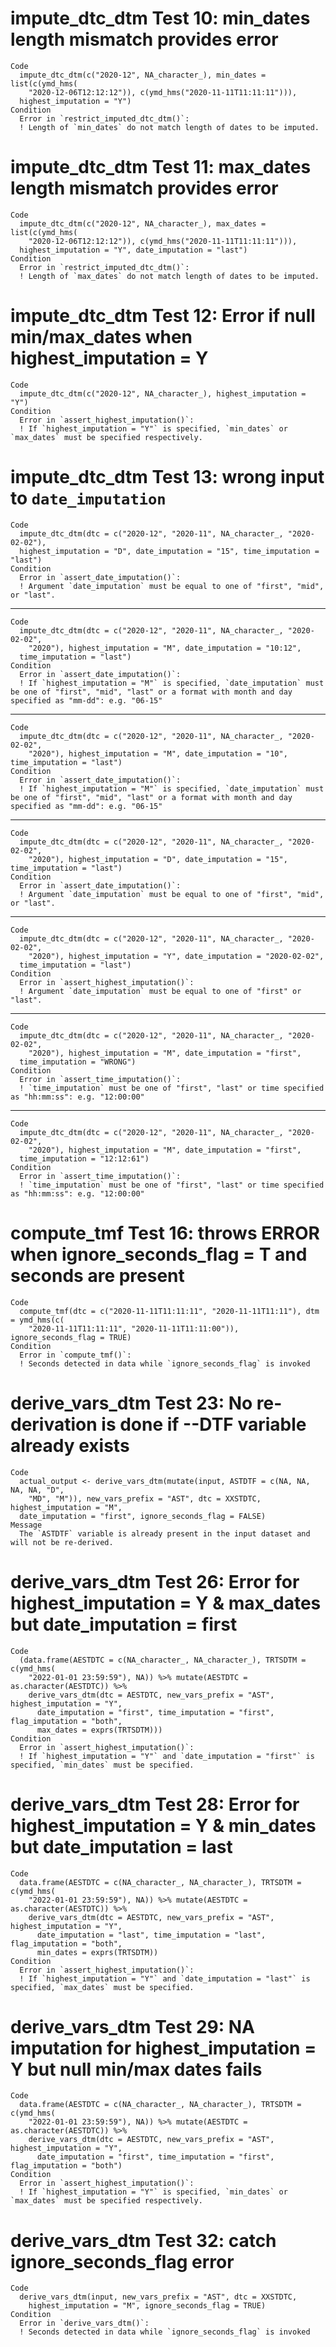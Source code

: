 # impute_dtc_dtm Test 10: min_dates length mismatch provides error

    Code
      impute_dtc_dtm(c("2020-12", NA_character_), min_dates = list(c(ymd_hms(
        "2020-12-06T12:12:12")), c(ymd_hms("2020-11-11T11:11:11"))),
      highest_imputation = "Y")
    Condition
      Error in `restrict_imputed_dtc_dtm()`:
      ! Length of `min_dates` do not match length of dates to be imputed.

# impute_dtc_dtm Test 11: max_dates length mismatch provides error

    Code
      impute_dtc_dtm(c("2020-12", NA_character_), max_dates = list(c(ymd_hms(
        "2020-12-06T12:12:12")), c(ymd_hms("2020-11-11T11:11:11"))),
      highest_imputation = "Y", date_imputation = "last")
    Condition
      Error in `restrict_imputed_dtc_dtm()`:
      ! Length of `max_dates` do not match length of dates to be imputed.

# impute_dtc_dtm Test 12: Error if null min/max_dates when highest_imputation = Y

    Code
      impute_dtc_dtm(c("2020-12", NA_character_), highest_imputation = "Y")
    Condition
      Error in `assert_highest_imputation()`:
      ! If `highest_imputation = "Y"` is specified, `min_dates` or `max_dates` must be specified respectively.

# impute_dtc_dtm Test 13: wrong input to `date_imputation`

    Code
      impute_dtc_dtm(dtc = c("2020-12", "2020-11", NA_character_, "2020-02-02"),
      highest_imputation = "D", date_imputation = "15", time_imputation = "last")
    Condition
      Error in `assert_date_imputation()`:
      ! Argument `date_imputation` must be equal to one of "first", "mid", or "last".

---

    Code
      impute_dtc_dtm(dtc = c("2020-12", "2020-11", NA_character_, "2020-02-02",
        "2020"), highest_imputation = "M", date_imputation = "10:12",
      time_imputation = "last")
    Condition
      Error in `assert_date_imputation()`:
      ! If `highest_imputation = "M"` is specified, `date_imputation` must be one of "first", "mid", "last" or a format with month and day specified as "mm-dd": e.g. "06-15"

---

    Code
      impute_dtc_dtm(dtc = c("2020-12", "2020-11", NA_character_, "2020-02-02",
        "2020"), highest_imputation = "M", date_imputation = "10", time_imputation = "last")
    Condition
      Error in `assert_date_imputation()`:
      ! If `highest_imputation = "M"` is specified, `date_imputation` must be one of "first", "mid", "last" or a format with month and day specified as "mm-dd": e.g. "06-15"

---

    Code
      impute_dtc_dtm(dtc = c("2020-12", "2020-11", NA_character_, "2020-02-02",
        "2020"), highest_imputation = "D", date_imputation = "15", time_imputation = "last")
    Condition
      Error in `assert_date_imputation()`:
      ! Argument `date_imputation` must be equal to one of "first", "mid", or "last".

---

    Code
      impute_dtc_dtm(dtc = c("2020-12", "2020-11", NA_character_, "2020-02-02",
        "2020"), highest_imputation = "Y", date_imputation = "2020-02-02",
      time_imputation = "last")
    Condition
      Error in `assert_highest_imputation()`:
      ! Argument `date_imputation` must be equal to one of "first" or "last".

---

    Code
      impute_dtc_dtm(dtc = c("2020-12", "2020-11", NA_character_, "2020-02-02",
        "2020"), highest_imputation = "M", date_imputation = "first",
      time_imputation = "WRONG")
    Condition
      Error in `assert_time_imputation()`:
      ! `time_imputation` must be one of "first", "last" or time specified as "hh:mm:ss": e.g. "12:00:00"

---

    Code
      impute_dtc_dtm(dtc = c("2020-12", "2020-11", NA_character_, "2020-02-02",
        "2020"), highest_imputation = "M", date_imputation = "first",
      time_imputation = "12:12:61")
    Condition
      Error in `assert_time_imputation()`:
      ! `time_imputation` must be one of "first", "last" or time specified as "hh:mm:ss": e.g. "12:00:00"

# compute_tmf Test 16: throws ERROR when ignore_seconds_flag  = T and seconds are present

    Code
      compute_tmf(dtc = c("2020-11-11T11:11:11", "2020-11-11T11:11"), dtm = ymd_hms(c(
        "2020-11-11T11:11:11", "2020-11-11T11:11:00")), ignore_seconds_flag = TRUE)
    Condition
      Error in `compute_tmf()`:
      ! Seconds detected in data while `ignore_seconds_flag` is invoked

# derive_vars_dtm Test 23: No re-derivation is done if --DTF variable already exists

    Code
      actual_output <- derive_vars_dtm(mutate(input, ASTDTF = c(NA, NA, NA, NA, "D",
        "MD", "M")), new_vars_prefix = "AST", dtc = XXSTDTC, highest_imputation = "M",
      date_imputation = "first", ignore_seconds_flag = FALSE)
    Message
      The `ASTDTF` variable is already present in the input dataset and will not be re-derived.

# derive_vars_dtm Test 26: Error for highest_imputation = Y & max_dates but date_imputation = first

    Code
      (data.frame(AESTDTC = c(NA_character_, NA_character_), TRTSDTM = c(ymd_hms(
        "2022-01-01 23:59:59"), NA)) %>% mutate(AESTDTC = as.character(AESTDTC)) %>%
        derive_vars_dtm(dtc = AESTDTC, new_vars_prefix = "AST", highest_imputation = "Y",
          date_imputation = "first", time_imputation = "first", flag_imputation = "both",
          max_dates = exprs(TRTSDTM)))
    Condition
      Error in `assert_highest_imputation()`:
      ! If `highest_imputation = "Y"` and `date_imputation = "first"` is specified, `min_dates` must be specified.

# derive_vars_dtm Test 28: Error for highest_imputation = Y & min_dates but date_imputation = last

    Code
      data.frame(AESTDTC = c(NA_character_, NA_character_), TRTSDTM = c(ymd_hms(
        "2022-01-01 23:59:59"), NA)) %>% mutate(AESTDTC = as.character(AESTDTC)) %>%
        derive_vars_dtm(dtc = AESTDTC, new_vars_prefix = "AST", highest_imputation = "Y",
          date_imputation = "last", time_imputation = "last", flag_imputation = "both",
          min_dates = exprs(TRTSDTM))
    Condition
      Error in `assert_highest_imputation()`:
      ! If `highest_imputation = "Y"` and `date_imputation = "last"` is specified, `max_dates` must be specified.

# derive_vars_dtm Test 29: NA imputation for highest_imputation = Y but null min/max dates fails

    Code
      data.frame(AESTDTC = c(NA_character_, NA_character_), TRTSDTM = c(ymd_hms(
        "2022-01-01 23:59:59"), NA)) %>% mutate(AESTDTC = as.character(AESTDTC)) %>%
        derive_vars_dtm(dtc = AESTDTC, new_vars_prefix = "AST", highest_imputation = "Y",
          date_imputation = "first", time_imputation = "first", flag_imputation = "both")
    Condition
      Error in `assert_highest_imputation()`:
      ! If `highest_imputation = "Y"` is specified, `min_dates` or `max_dates` must be specified respectively.

# derive_vars_dtm Test 32: catch ignore_seconds_flag error

    Code
      derive_vars_dtm(input, new_vars_prefix = "AST", dtc = XXSTDTC,
        highest_imputation = "M", ignore_seconds_flag = TRUE)
    Condition
      Error in `derive_vars_dtm()`:
      ! Seconds detected in data while `ignore_seconds_flag` is invoked

